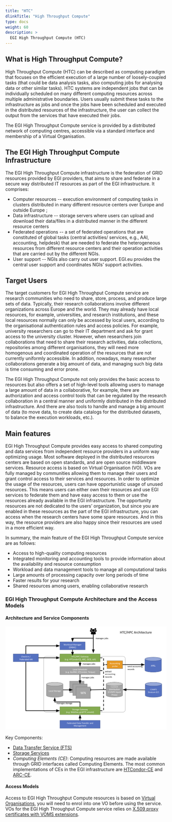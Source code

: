 ```yaml
---
title: "HTC"
dlinkTitle: "High Throughput Compute"
type: docs
weight: 60
description: >
  EGI High Throughput Compute (HTC)
---
```


## What is High Throughput Compute?

High Throughput Compute (HTC) can be described as computing paradigm that
focuses on the efficient execution of a large number of loosely-coupled tasks
(that could be data analysis tasks, also computing jobs for analysing data or
other similar tasks). HTC systems are independent jobs that can be individually
scheduled on many different computing resources across multiple administrative
boundaries. Users usually submit these tasks to the infrastructure as jobs and
once the jobs have been scheduled and executed in the distributed resources of
the infrastructure, the user can collect the output from the services that have
executed their jobs.

The EGI High Throughput Compute service is provided by a distributed network of
computing centres, accessible via a standard interface and membership of a
Virtual Organisation.

## The EGI High Throughput Compute Infrastructure

The EGI High Throughput Compute infrastructure is the federation of GRID
resources provided by EGI providers, that aims to share and federate in a secure
way distributed IT resources as part of the EGI infrastructure. It comprises:

- Computer resources -- execution environment of computing tasks in clusters
  distributed in many different resource centers over Europe and outside Europe
  ;
- Data infrastructure -- storage servers where users can upload and download
  their data/files in a distributed manner in the different resource centers
- Federated operations -- a set of federated operations that are constituted of
  global tasks (central activities/ services, e.g., AAI, accounting, helpdesk)
  that are needed to federate the heterogeneous resources from different
  resource centers and their operation activities that are carried out by the
  different NGIs.
- User support -- NGIs also carry out user support. EGI.eu provides the central
  user support and coordinates NGIs’ support activities.

## Target Users

The target customers for EGI High Throughput Compute service are research
communities who need to share, store, process, and produce large sets of data.
Typically, their research collaborations involve different organizations across
Europe and the world. They may already have local resources, for example,
universities, and research institutions, and these local resources normally can
only be accessed by local users, according to the organisational authentication
rules and access policies. For example, university researchers can go to their
IT department and ask for grant access to the university cluster. However, when
researchers join collaborations that need to share their research activities,
data collections, repositories among different organisations, they will need
more homogenous and coordinated operation of the resources that are not
currently uniformly accessible. In addition, nowadays, many researcher
collaborations generate a big amount of data, and managing such big data is time
consuming and error prone.

The EGI High Throughput Compute not only provides the basic access to resources
but also offers a set of high-level tools allowing users to manage a large
amount of data in a collaborative, for example, there are authorization and
access control tools that can be regulated by the research collaboration in a
central manner and uniformly distributed in the distributed infrastructure. And
there are also tools to handle and manage a big amount of data (to move data, to
create data catalogs for the distributed datasets, to balance the execution
workloads, etc.).

## Main features

EGI High Throughput Compute provides easy access to shared computing and data
services from independent resource providers in a uniform way optimizing usage.
Most software deployed in the distributed resources centers are based on open
standards, and are open source middleware services. Resource access is based on
Virtual Organisation (VO). VOs are fully managed by communities allowing them to
manage their users and grant control access to their services and resources. In
order to optimize the usage of the resources, users can have opportunistic usage
of unused resources. This means users can either own their resources and use EGI
services to federate them and have easy access to them or use the resources
already available in the EGI infrastructure. The opportunity resources are not
dedicated to the users’ organization, but since you are enabled in these
resources as the part of the EGI infrastructure, you can access when the
research centers have some spare resources. And in this way, the resource
providers are also happy since their resources are used in a more efficient way.

In summary, the main feature of the EGI High Throughput Compute service are as
follows:

- Access to high-quality computing resources
- Integrated monitoring and accounting tools to provide information about the
  availability and resource consumption
- Workload and data management tools to manage all computational tasks
- Large amounts of processing capacity over long periods of time
- Faster results for your research
- Shared resources among users, enabling collaborative research

### EGI High Throughput Compute Architecture and the Access Models

#### Architecture and Service Components

![EGI High Throughput Compute architecture](htc_archtecture.png)

Key Components:

- [Data Transfer Service (FTS)](../data-transfer/)
- [Storage Services](../online-storage/)
- _Computing Elements (CE)_: Computing resources are made available through GRID
  interfaces called Computing Elements. The most common implementations of CEs
  in the EGI infrastructure are
  [HTCondor-CE](https://htcondor-ce.readthedocs.io/en/latest/) and
  [ARC-CE](http://www.nordugrid.org/arc/ce/).

#### Access Models

Access to EGI High Throughput Compute resources is based on
[Virtual Organisations](../getting-started/#virtual-organisations-vos), you will
need to enrol into one VO before using the service. VOs for the EGI High
Throughput Compute service relies on
[X.509 proxy certificates with VOMS extensions](../check-in/voms).
